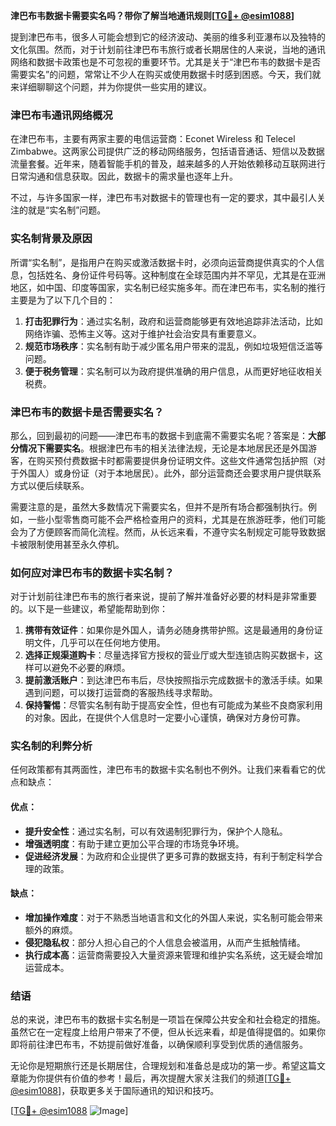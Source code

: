**津巴布韦数据卡需要实名吗？带你了解当地通讯规则[[TG💪+ @esim1088](https://t.me/s/esim1088)]**

提到津巴布韦，很多人可能会想到它的经济波动、美丽的维多利亚瀑布以及独特的文化氛围。然而，对于计划前往津巴布韦旅行或者长期居住的人来说，当地的通讯网络和数据卡政策也是不可忽视的重要环节。尤其是关于“津巴布韦的数据卡是否需要实名”的问题，常常让不少人在购买或使用数据卡时感到困惑。今天，我们就来详细聊聊这个问题，并为你提供一些实用的建议。

### 津巴布韦通讯网络概况

在津巴布韦，主要有两家主要的电信运营商：Econet Wireless 和 Telecel Zimbabwe。这两家公司提供广泛的移动网络服务，包括语音通话、短信以及数据流量套餐。近年来，随着智能手机的普及，越来越多的人开始依赖移动互联网进行日常沟通和信息获取。因此，数据卡的需求量也逐年上升。

不过，与许多国家一样，津巴布韦对数据卡的管理也有一定的要求，其中最引人关注的就是“实名制”问题。

### 实名制背景及原因

所谓“实名制”，是指用户在购买或激活数据卡时，必须向运营商提供真实的个人信息，包括姓名、身份证件号码等。这种制度在全球范围内并不罕见，尤其是在亚洲地区，如中国、印度等国家，实名制已经实施多年。而在津巴布韦，实名制的推行主要是为了以下几个目的：

1. **打击犯罪行为**：通过实名制，政府和运营商能够更有效地追踪非法活动，比如网络诈骗、恐怖主义等。这对于维护社会治安具有重要意义。
2. **规范市场秩序**：实名制有助于减少匿名用户带来的混乱，例如垃圾短信泛滥等问题。
3. **便于税务管理**：实名制可以为政府提供准确的用户信息，从而更好地征收相关税费。

### 津巴布韦的数据卡是否需要实名？

那么，回到最初的问题——津巴布韦的数据卡到底需不需要实名呢？答案是：**大部分情况下需要实名**。根据津巴布韦的相关法律法规，无论是本地居民还是外国游客，在购买预付费数据卡时都需要提供身份证明文件。这些文件通常包括护照（对于外国人）或身份证（对于本地居民）。此外，部分运营商还会要求用户提供联系方式以便后续联系。

需要注意的是，虽然大多数情况下需要实名，但并不是所有场合都强制执行。例如，一些小型零售商可能不会严格检查用户的资料，尤其是在旅游旺季，他们可能会为了方便顾客而简化流程。然而，从长远来看，不遵守实名制规定可能导致数据卡被限制使用甚至永久停机。

### 如何应对津巴布韦的数据卡实名制？

对于计划前往津巴布韦的旅行者来说，提前了解并准备好必要的材料是非常重要的。以下是一些建议，希望能帮助到你：

1. **携带有效证件**：如果你是外国人，请务必随身携带护照。这是最通用的身份证明文件，几乎可以在任何地方使用。
2. **选择正规渠道购卡**：尽量选择官方授权的营业厅或大型连锁店购买数据卡，这样可以避免不必要的麻烦。
3. **提前激活账户**：到达津巴布韦后，尽快按照指示完成数据卡的激活手续。如果遇到问题，可以拨打运营商的客服热线寻求帮助。
4. **保持警惕**：尽管实名制有助于提高安全性，但也有可能成为某些不良商家利用的对象。因此，在提供个人信息时一定要小心谨慎，确保对方身份可靠。

### 实名制的利弊分析

任何政策都有其两面性，津巴布韦的数据卡实名制也不例外。让我们来看看它的优点和缺点：

#### 优点：
- **提升安全性**：通过实名制，可以有效遏制犯罪行为，保护个人隐私。
- **增强透明度**：有助于建立更加公平合理的市场竞争环境。
- **促进经济发展**：为政府和企业提供了更多可靠的数据支持，有利于制定科学合理的政策。

#### 缺点：
- **增加操作难度**：对于不熟悉当地语言和文化的外国人来说，实名制可能会带来额外的麻烦。
- **侵犯隐私权**：部分人担心自己的个人信息会被滥用，从而产生抵触情绪。
- **执行成本高**：运营商需要投入大量资源来管理和维护实名系统，这无疑会增加运营成本。

### 结语

总的来说，津巴布韦的数据卡实名制是一项旨在保障公共安全和社会稳定的措施。虽然它在一定程度上给用户带来了不便，但从长远来看，却是值得提倡的。如果你即将前往津巴布韦，不妨提前做好准备，以确保顺利享受到优质的通信服务。

无论你是短期旅行还是长期居住，合理规划和准备总是成功的第一步。希望这篇文章能为你提供有价值的参考！最后，再次提醒大家关注我们的频道[[TG💪+ @esim1088](https://t.me/s/esim1088)]，获取更多关于国际通讯的知识和技巧。

[[TG💪+ @esim1088](https://t.me/s/esim1088) ![Image](https://i.postimg.cc/4NQfJmqS/Snipaste-2025-05-13-00-14-12.png)]